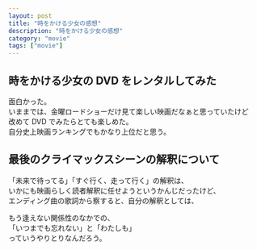 ```yaml
---
layout: post
title: "時をかける少女の感想"
description: "時をかける少女の感想"
category: "movie"
tags: ["movie"]
---
```


## 時をかける少女の DVD をレンタルしてみた
面白かった。  
いままでは、金曜ロードショーだけ見て楽しい映画だなぁと思っていたけど  
改めて DVD でみたらとても楽しめた。  
自分史上映画ランキングでもかなり上位だと思う。  

## 最後のクライマックスシーンの解釈について
「未来で待ってる」「すぐ行く、走って行く」の解釈は、  
いかにも映画らしく読者解釈に任せようというかんじだったけど、  
エンディング曲の歌詞から察すると、自分の解釈としては、  
  
もう逢えない関係性のなかでの、  
「いつまでも忘れない」と「わたしも」  
っていうやりとりなんだろう。  

